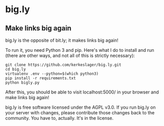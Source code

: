 # big.ly
## Make links big again

big.ly is the opposite of bit.ly; it makes links big again!

To run it, you need Python 3 and pip. Here's what I do to install and run (there are other ways, and not all of this is strictly necessary):

    git clone https://github.com/kerkeslager/big.ly.git
    cd big.ly
    virtualenv .env --python=$(which python3)
    pip install -r requirements.txt
    python bigly.py

After this, you should be able to visit localhost:5000/ in your browser and make links big again!

big.ly is free software licensed under the AGPL v3.0. If you run big.ly on your server with changes, please contribute those changes back to the community. You have to, actually. It's in the license.
